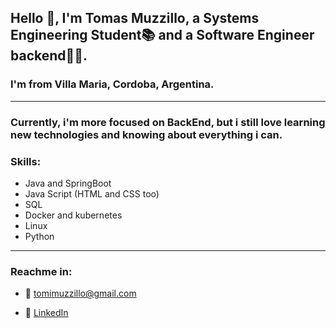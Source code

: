 ## Hello 👋, I'm Tomas Muzzillo, a Systems Engineering Student📚 and a Software Engineer backend✍🏼.
### I'm from Villa Maria, Cordoba, Argentina.
***
### Currently, i'm more focused on BackEnd, but i still love learning new technologies and knowing about everything i can.
### Skills:

 -  Java and SpringBoot
 - Java Script (HTML and CSS too)
 - SQL
 - Docker and kubernetes
 - Linux
 - Python
***
### Reachme in:
- 📩 tomimuzzillo@gmail.com

- 👀 [LinkedIn](https://www.linkedin.com/in/tomas-muzzillo-1464661a4/)




